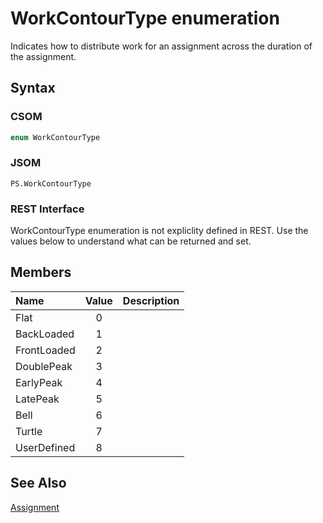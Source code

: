 [comment]: # (Name:WorkContourType)
[comment]: # (Type:Enum)
[comment]: # (Status:Incomplete)

# <a name="name"></a>WorkContourType enumeration

<a name="description"></a>Indicates how to distribute work for an assignment across the duration of the assignment.

## <a name="syntax"></a>Syntax

### CSOM

```C#
enum WorkContourType 
```
### JSOM

```
PS.WorkContourType
```
### REST Interface

WorkContourType enumeration is not expliclity defined in REST.  Use the values below to understand what can be returned and set.

## <a name="members"></a>Members

<a name="enumMembers"></a>

|**Name**|**Value**|**Description**|
|:------ |:----: |:----- |
|<a name="Flat"></a>Flat|0||
|<a name="BackLoaded"></a>BackLoaded|1||
|<a name="FrontLoaded"></a>FrontLoaded|2||
|<a name="DoublePeak"></a>DoublePeak|3||
|<a name="EarlyPeak"></a>EarlyPeak|4||
|<a name="LatePeak"></a>LatePeak|5||
|<a name="Bell"></a>Bell|6||
|<a name="Turtle"></a>Turtle|7||
|<a name="UserDefined"></a>UserDefined|8||

## <a name="seeAlso"></a>See Also

[Assignment](Assignment.md)<br/>
